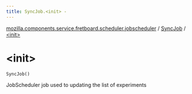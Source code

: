 ```yaml
---
title: SyncJob.<init> - 
---
```


[mozilla.components.service.fretboard.scheduler.jobscheduler](../index.html) / [SyncJob](index.html) / [&lt;init&gt;](./-init-.html)

# &lt;init&gt;

`SyncJob()`

JobScheduler job used to updating the list of experiments

